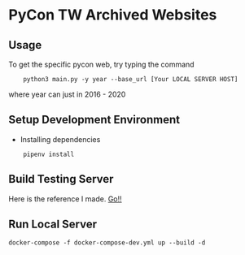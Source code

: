 # PyCon TW Archived Websites

## Usage

To get the specific pycon web, try typing the command

```
    python3 main.py -y year --base_url [Your LOCAL SERVER HOST]
```

where year can just in 2016 - 2020

## Setup Development Environment
- Installing dependencies
```
    pipenv install
```

## Build Testing Server

Here is the reference I made. [Go!!](https://mozixreality.github.io/Blog/featured/D20210503)

## Run Local Server

```
docker-compose -f docker-compose-dev.yml up --build -d
```
